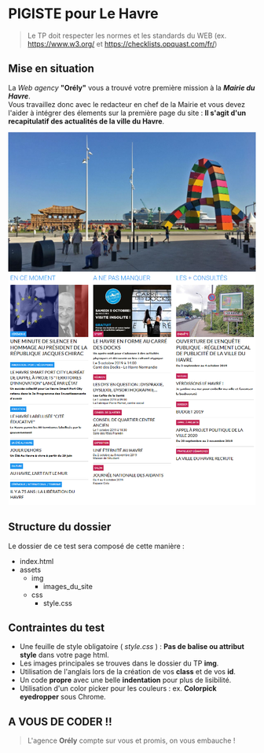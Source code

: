 # PIGISTE pour Le Havre
> Le TP doit respecter les normes et les standards du WEB (ex. https://www.w3.org/ et https://checklists.opquast.com/fr/)  

## Mise en situation
La *Web agency* **"Orély"** vous a trouvé votre première mission à la ***Mairie du Havre***.  
Vous travaillez donc avec le redacteur en chef de la Mairie et vous devez l'aider à intégrer des élements sur la première page du site : **Il s'agit d'un recapitulatif des actualités de la ville du Havre**.  

![Ville](img/leHavre.jpg "LaVille")  
![Actus](img/actus.PNG "Actus")  

## Structure du dossier
Le dossier de ce test sera composé de cette manière :
* index.html
* assets
    * img
        * images_du_site
    * css
        * style.css

## Contraintes du test
* Une feuille de style obligatoire ( *style.css* ) : **Pas de balise ou attribut style** dans votre page html.
* Les images principales se trouves dans le dossier du TP **img**.
* Utilisation de l'anglais lors de la création de vos **class** et de vos **id**.
* Un code **propre** avec une belle **indentation** pour plus de lisibilité.
* Utilisation d'un color picker pour les couleurs : ex. **Colorpick eyedropper** sous Chrome.

## A VOUS DE CODER !!
> L'agence **Orély** compte sur vous et promis, on vous embauche !
